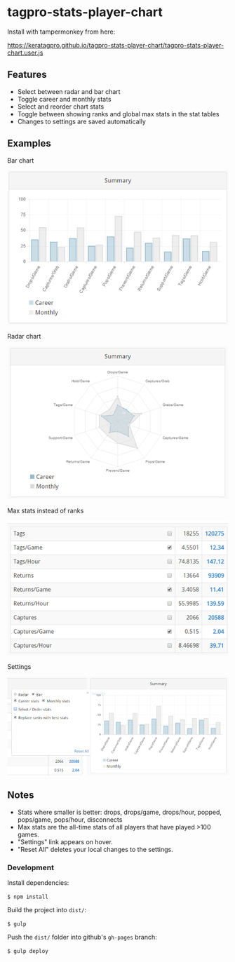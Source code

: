 # tagpro-stats-player-chart

Install with tampermonkey from here:

https://keratagpro.github.io/tagpro-stats-player-chart/tagpro-stats-player-chart.user.js

## Features

* Select between radar and bar chart
* Toggle career and monthly stats
* Select and reorder chart stats
* Toggle between showing ranks and global max stats in the stat tables
* Changes to settings are saved automatically

## Examples

Bar chart

![GitHub Logo](/images/bar-chart.png)

Radar chart

![GitHub Logo](/images/radar-chart.png)

Max stats instead of ranks

![GitHub Logo](/images/max-stats.png)

Settings

![GitHub Logo](/images/settings.png)

## Notes

* Stats where smaller is better: drops, drops/game, drops/hour, popped, pops/game, pops/hour, disconnects
* Max stats are the all-time stats of all players that have played >100 games.
* "Settings" link appears on hover.
* "Reset All" deletes your local changes to the settings.

### Development

Install dependencies:

`$ npm install`

Build the project into `dist/`:

`$ gulp`

Push the `dist/` folder into github's `gh-pages` branch:

`$ gulp deploy`
